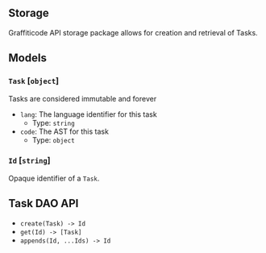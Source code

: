 Storage
---
Graffiticode API storage package allows for creation and retrieval of Tasks.

## Models

### `Task` [`object`]
Tasks are considered immutable and forever

- `lang`: The language identifier for this task
  - Type: `string`
- `code`: The AST for this task
  - Type: `object`

### `Id` [`string`]
Opaque identifier of a `Task`.

## Task DAO API
- `create(Task) -> Id`
- `get(Id) -> [Task]`
- `appends(Id, ...Ids) -> Id`
